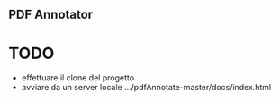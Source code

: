 ## PDF Annotator 

# TODO
- effettuare il clone del progetto 
- avviare da un server locale  .../pdfAnnotate-master/docs/index.html
